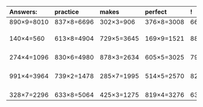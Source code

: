 | Answers: | practice | makes | perfect | ! |
| :--- | :--- | :--- | :--- | :--- |
| 890×9=8010 | 837×8=6696 | 302×3=906 | 376×8=3008 | 666×8=5328 | 
|   |   |   |   |   | 
|   |   |   |   |   | 
|   |   |   |   |   | 
| 140×4=560 | 613×8=4904 | 729×5=3645 | 169×9=1521 | 883×5=4415 | 
|   |   |   |   |   | 
|   |   |   |   |   | 
|   |   |   |   |   | 
|   |   |   |   |   | 
| 274×4=1096 | 830×6=4980 | 878×3=2634 | 605×5=3025 | 797×7=5579 | 
|   |   |   |   |   | 
|   |   |   |   |   | 
|   |   |   |   |   | 
|   |   |   |   |   | 
| 991×4=3964 | 739×2=1478 | 285×7=1995 | 514×5=2570 | 821×9=7389 | 
|   |   |   |   |   | 
|   |   |   |   |   | 
|   |   |   |   |   | 
|   |   |   |   |   | 
| 328×7=2296 | 633×8=5064 | 425×3=1275 | 819×4=3276 | 635×6=3810 | 

